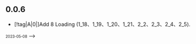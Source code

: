## 0.0.6

-   [!tag|A|0|]Add 8 Loading (1_18、1_19、1_20、1_21、2_2、2_3、2_4、2_5).

<font size=1>2023-05-08</font> -->
